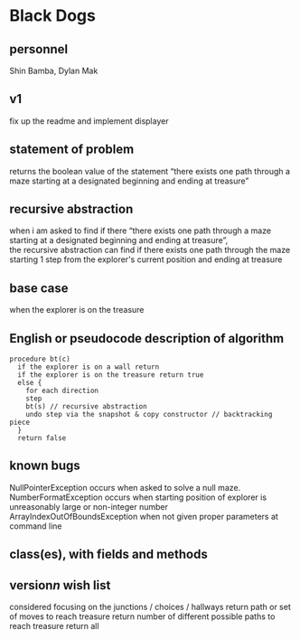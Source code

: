 # Black Dogs

## personnel
Shin Bamba, Dylan Mak

## v1
fix up the readme and implement displayer

## statement of problem
returns the boolean value of the statement “there exists one path through a maze starting at a designated beginning and ending at treasure”

## recursive abstraction
when i am asked to find if there “there exists one path through a maze starting at a designated beginning and ending at treasure”,  
the recursive abstraction can find if there exists one path through the maze starting 1 step from the explorer's current position and ending at treasure

## base case
when the explorer is on the treasure

## English or pseudocode description of algorithm
```
procedure bt(c)
  if the explorer is on a wall return
  if the explorer is on the treasure return true
  else {  
    for each direction
    step
    bt(s) // recursive abstraction
    undo step via the snapshot & copy constructor // backtracking piece
  }
  return false
```

## known bugs
NullPointerException occurs when asked to solve a null maze.
NumberFormatException occurs when starting position of explorer is unreasonably large or non-integer number
ArrayIndexOutOfBoundsException when not given proper parameters at command line

## class(es), with fields and methods
<!-- what should we put here? -->

## version*n* wish list
considered focusing on the junctions / choices / hallways
return path or set of moves to reach treasure
return number of different possible paths to reach treasure
return all
